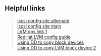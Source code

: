 Helpful links
---------------
> [iscsi config site alternate](https://www.server-world.info/en/note?os=Ubuntu_22.04&p=iscsi&f=2)  
> [iscsi config site main](https://linux.die.net/man/5/targets.conf)    
> [LVM ops link 1](https://linux.die.net/man/5/targets.conf)    
> [RedHat LVM config guide](https://access.redhat.com/documentation/en-us/red_hat_enterprise_linux/8/html/configuring_and_managing_logical_volumes/assembly_lvm-activation-configuring-and-managing-logical-volumes)  
> [Using DD to copy block devices](https://unix.stackexchange.com/questions/253073/transfer-content-of-lvm-block-device-ensuring-consistency-lvm-snapshot)  
> [Using DD to copy LVM block device 2](https://superuser.com/questions/217307/is-there-a-simple-way-to-move-copy-a-logical-volume-from-one-volume-group-to-ano)  
> 
